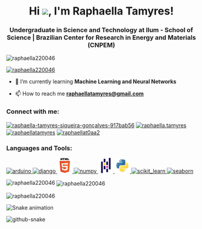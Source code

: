 <h1 align="center">Hi <img src="https://raw.githubusercontent.com/kaueMarques/kaueMarques/master/hi.gif" height="30px">, I'm Raphaella Tamyres!</h1>
<h3 align="center">Undergraduate in Science and Technology at Ilum - School of Science | Brazilian Center for Research in Energy and Materials (CNPEM)</h3>

<p align="left"> <img src="https://komarev.com/ghpvc/?username=raphaella220046&label=Profile%20views&color=0e75b6&style=flat" alt="raphaella220046" /> </p>

<p align="left"> <a href="https://github.com/ryo-ma/github-profile-trophy"><img src="https://github-profile-trophy.vercel.app/?username=raphaella220046" alt="raphaella220046" /></a> </p>

- 🌱 I’m currently learning **Machine Learning and Neural Networks**

- 📫 How to reach me **raphaellatamyres@gmail.com**

<h3 align="left">Connect with me:</h3>
<p align="left">
<a href="https://linkedin.com/in/raphaella-tamyres-siqueira-gonçalves-917bab56" target="blank"><img align="center" src="https://raw.githubusercontent.com/rahuldkjain/github-profile-readme-generator/master/src/images/icons/Social/linked-in-alt.svg" alt="raphaella-tamyres-siqueira-gonçalves-917bab56" height="30" width="40" /></a>
<a href="https://fb.com/raphaella.tamyres" target="blank"><img align="center" src="https://raw.githubusercontent.com/rahuldkjain/github-profile-readme-generator/master/src/images/icons/Social/facebook.svg" alt="raphaella.tamyres" height="30" width="40" /></a>
<a href="https://instagram.com/raphaellatamyres" target="blank"><img align="center" src="https://raw.githubusercontent.com/rahuldkjain/github-profile-readme-generator/master/src/images/icons/Social/instagram.svg" alt="raphaellatamyres" height="30" width="40" /></a>
<a href="https://www.behance.net/raphaellat0aa2" target="blank"><img align="center" src="https://raw.githubusercontent.com/rahuldkjain/github-profile-readme-generator/master/src/images/icons/Social/behance.svg" alt="raphaellat0aa2" height="30" width="40" /></a>
</p>

<h3 align="left">Languages and Tools:</h3>
<p align="left"> <a href="https://www.arduino.cc/" target="_blank" rel="noreferrer"> <img src="https://cdn.worldvectorlogo.com/logos/arduino-1.svg" alt="arduino" width="40" height="40"/> </a> <a href="https://www.djangoproject.com/" target="_blank" rel="noreferrer"> <img src="https://cdn.worldvectorlogo.com/logos/django.svg" alt="django" width="40" height="40"/> </a> <a href="https://www.w3.org/html/" target="_blank" rel="noreferrer"> <img src="https://raw.githubusercontent.com/devicons/devicon/master/icons/html5/html5-original-wordmark.svg" alt="html5" width="40" height="40"/> </a> <a href="https://numpy.org/" target="_blank" rel="noreferrer"> <img src="https://cdn.worldvectorlogo.com/logos/numpy-1.svg" alt="numpy" width="40" height="40"/> </a> <a href="https://pandas.pydata.org/" target="_blank" rel="noreferrer"> <img src="https://raw.githubusercontent.com/devicons/devicon/2ae2a900d2f041da66e950e4d48052658d850630/icons/pandas/pandas-original.svg" alt="pandas" width="40" height="40"/> </a> <a href="https://www.python.org" target="_blank" rel="noreferrer"> <img src="https://raw.githubusercontent.com/devicons/devicon/master/icons/python/python-original.svg" alt="python" width="40" height="40"/> </a> <a href="https://scikit-learn.org/" target="_blank" rel="noreferrer"> <img src="https://upload.wikimedia.org/wikipedia/commons/0/05/Scikit_learn_logo_small.svg" alt="scikit_learn" width="40" height="40"/> </a> <a href="https://seaborn.pydata.org/" target="_blank" rel="noreferrer"> <img src="https://seaborn.pydata.org/_images/logo-mark-lightbg.svg" alt="seaborn" width="40" height="40"/> </a> </p>

<p><img align="left" src="https://github-readme-stats.vercel.app/api/top-langs?username=raphaella220046&show_icons=true&locale=en&layout=compact" alt="raphaella220046" /></p>

<p>&nbsp;<img align="center" src="https://github-readme-stats.vercel.app/api?username=raphaella220046&show_icons=true&locale=en" alt="raphaella220046" /></p>

<p><img align="center" src="https://github-readme-streak-stats.herokuapp.com/?user=raphaella220046&" alt="raphaella220046" /></p>

![Snake animation](https://github.com/raphaella220046/raphaella220046/blob/output/dist/github-snake.svg)

<picture>
  <source media="(prefers-color-scheme: light)" srcset="github-snake.svg" />
  <img alt="github-snake" src="github-snake.svg" />
</picture>
